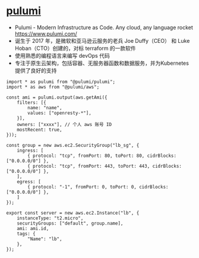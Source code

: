 # [pulumi](https://github.com/pulumi/pulumi)

* Pulumi - Modern Infrastructure as Code. Any cloud, any language rocket <https://www.pulumi.com/>
* 诞生于 2017 年，是微软和亚马逊云服务的老兵 Joe Duffy（CEO） 和 Luke Hoban（CTO）创建的，对标 terraform 的一款软件
* 使用熟悉的编程语言来编写 devOps 代码
* 专注于原生云架构，包括容器、无服务器函数和数据服务，并为Kubernetes 提供了良好的支持

```
import * as pulumi from "@pulumi/pulumi";
import * as aws from "@pulumi/aws";

const ami = pulumi.output(aws.getAmi({
    filters: [{
        name: "name",
        values: ["openresty-*"],
    }],
    owners: ["xxxx"], // 个人 aws 账号 ID
    mostRecent: true,
}));

const group = new aws.ec2.SecurityGroup("lb_sg", {
    ingress: [
        { protocol: "tcp", fromPort: 80, toPort: 80, cidrBlocks: ["0.0.0.0/0"] },
        { protocol: "tcp", fromPort: 443, toPort: 443, cidrBlocks: ["0.0.0.0/0"] },
    ],
    egress: [
        { protocol: "-1", fromPort: 0, toPort: 0, cidrBlocks: ["0.0.0.0/0"] },
    ]
});

export const server = new aws.ec2.Instance("lb", {
    instanceType: "t2.micro",
    securityGroups: ["default", group.name],
    ami: ami.id,
    tags: {
        "Name": "lb",
    },
});
```
